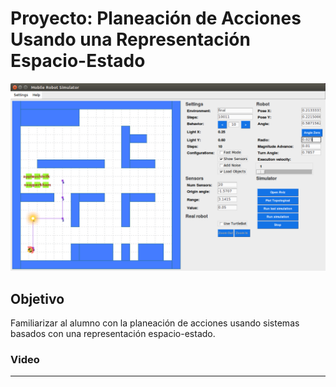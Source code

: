 # Proyecto: Planeación de Acciones Usando una Representación Espacio-Estado


![GUI](https://raw.githubusercontent.com/mmichelj/Proyecto_RM/master/screenshot2.png)

## Objetivo

Familiarizar al alumno con la planeación de acciones usando sistemas
basados con una representación espacio-estado.

### Video

-------------------
